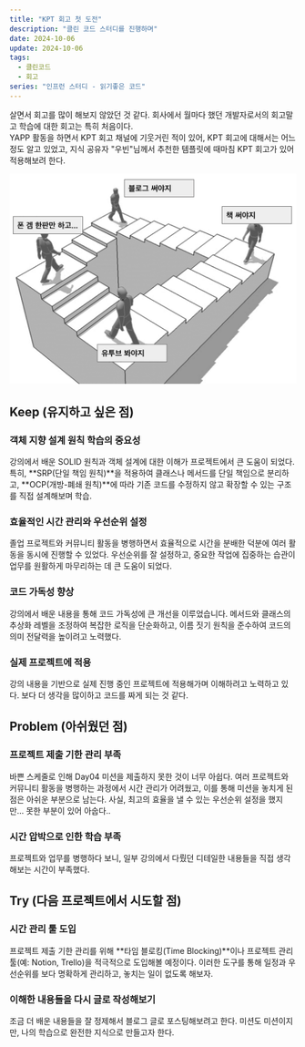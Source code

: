 ```yaml
---
title: "KPT 회고 첫 도전"
description: "클린 코드 스터디를 진행하며"
date: 2024-10-06
update: 2024-10-06
tags:
  - 클린코드
  - 회고
series: "인프런 스터디 - 읽기좋은 코드"
---
```


살면서 회고를 많이 해보지 않았던 것 같다. 회사에서 월마다 했던 개발자로서의 회고말고 학습에 대한 회고는 특히 처음이다. <br>
YAPP 활동을 하면서 KPT 회고 채널에 기웃거린 적이 있어, KPT 회고에 대해서는 어느정도 알고 있었고, 지식 공유자 "우빈"님께서 추천한 템플릿에 때마침 KPT 회고가 있어 적용해보려 한다.

![지금 내 삶..](image.png)

## Keep (유지하고 싶은 점)

### 객체 지향 설계 원칙 학습의 중요성 
강의에서 배운 SOLID 원칙과 객체 설계에 대한 이해가 프로젝트에서 큰 도움이 되었다. 특히, **SRP(단일 책임 원칙)**을 적용하여 클래스나 메서드를 단일 책임으로 분리하고, **OCP(개방-폐쇄 원칙)**에 따라 기존 코드를 수정하지 않고 확장할 수 있는 구조를 직접 설계해보며 학습.

### 효율적인 시간 관리와 우선순위 설정
졸업 프로젝트와 커뮤니티 활동을 병행하면서 효율적으로 시간을 분배한 덕분에 여러 활동을 동시에 진행할 수 있었다. 우선순위를 잘 설정하고, 중요한 작업에 집중하는 습관이 업무를 원활하게 마무리하는 데 큰 도움이 되었다.

### 코드 가독성 향상
강의에서 배운 내용을 통해 코드 가독성에 큰 개선을 이루었습니다. 메서드와 클래스의 추상화 레벨을 조정하여 복잡한 로직을 단순화하고, 이름 짓기 원칙을 준수하여 코드의 의미 전달력을 높이려고 노력했다.

### 실제 프로젝트에 적용 
강의 내용을 기반으로 실제 진행 중인 프로젝트에 적용해가며 이해하려고 노력하고 있다. 보다 더 생각을 많이하고 코드를 짜게 되는 것 같다.

## Problem (아쉬웠던 점)

### 프로젝트 제출 기한 관리 부족
바쁜 스케줄로 인해 Day04 미션을 제출하지 못한 것이 너무 아쉽다. 여러 프로젝트와 커뮤니티 활동을 병행하는 과정에서 시간 관리가 어려웠고, 이를 통해 미션을 놓치게 된 점은 아쉬운 부분으로 남는다. 사실, 최고의 효율을 낼 수 있는 우선순위 설정을 했지만... 못한 부분이 있어 아숩다..

### 시간 압박으로 인한 학습 부족
프로젝트와 업무를 병행하다 보니, 일부 강의에서 다뤘던 디테일한 내용들을 직접 생각해보는 시간이 부족했다.

## Try (다음 프로젝트에서 시도할 점)
### 시간 관리 툴 도입
프로젝트 제출 기한 관리를 위해 **타임 블로킹(Time Blocking)**이나 프로젝트 관리 툴(예: Notion, Trello)을 적극적으로 도입해볼 예정이다. 이러한 도구를 통해 일정과 우선순위를 보다 명확하게 관리하고, 놓치는 일이 없도록 해보자.

### 이해한 내용들을 다시 글로 작성해보기
조금 더 배운 내용들을 잘 정제해서 블로그 글로 포스팅해보려고 한다. 미션도 미션이지만, 나의 학습으로 완전한 지식으로 만들고자 한다.